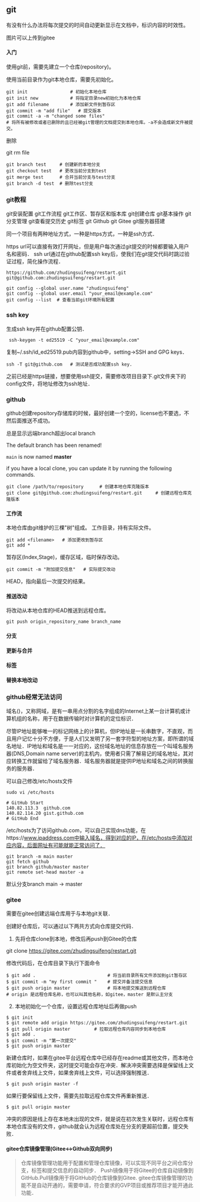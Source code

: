 ## git 

有没有什么办法将每次提交的时间自动更新显示在文档中，标识内容的时效性。

图片可以上传到gitee

#### 入门

使用git前，需要先建立一个仓库(repository)。

使用当前目录作为git本地仓库，需要先初始化。

```git
git init                # 初始化本地仓库
git init new            # 将指定目录new初始化为本地仓库
git add filename        # 添加新文件到暂存区
git commit -m "add file"   # 提交版本
git commit -a -m "changed some files"
# 将所有被修改或者已删除的且已经被git管理的文档提交到本地仓库。-a不会造成新文件被提交。
```

删除

git rm file
```git
git branch test     # 创建新的本地分支
git checkout test   # 更改当前分支到test
git merge test      # 合并当前分支与test分支
git branch -d test  # 删除test分支
```


### git教程

git安装配置
git工作流程
git工作区、暂存区和版本库
git创建仓库
git基本操作
git分支管理
git查看提交历史
git标签
git Github
git Gitee
git服务器搭建

同一个项目有两种地址方式，一种是https方式，一种是ssh方式．

https url可以直接有效打开网址，但是用户每次通过git提交的时候都要输入用户名和密码．
ssh url通过在github配置ssh key后，使我们在git提交代码时跳过验证过程，简化操作流程．

```git
https://github.com/zhudingsuifeng/restart.git
git@github.com:zhudingsuifeng/restart.git
```

```git
git config --global user.name "zhudingsuifeng"
git config --global user.email "your_email@example.com"
git config --list  # 查看当前git环境所有配置
```

### ssh key

生成ssh key并在github配置公钥．

` ssh-keygen -t ed25519 -C "your_email@example.com"`

复制~/.ssh/id_ed25519.pub内容到github中，setting->SSH and GPG keys．

```ssh
ssh -T git@github.com   # 测试是否成功配置ssh key.
```

之前已经是https链接，想要使用ssh提交，需要修改项目目录下.git文件夹下的config文件，将地址修改为ssh地址．


### github

github创建repository存储库的时候，最好创建一个空的，license也不要选，不然后面推送不成功。

总是显示远端branch超出local branch

The default branch has been renamed!

`main` is now named **master**

if you have a local clone, you can update it by running the following commands.


```git
git clone /path/to/repository      # 创建本地仓库克隆版本
git clone git@github.com:zhudingsuifeng/restart.git     # 创建远程仓库克隆版本
```

#### 工作流

本地仓库由git维护的三棵"树"组成。
工作目录，持有实际文件。

```git
git add <filename>   # 添加更改到暂存区
git add *
```

暂存区(Index,Stage)，缓存区域，临时保存改动。

```git
git commit -m "附加提交信息"   # 实际提交改动
```

HEAD，指向最后一次提交的结果。

#### 推送改动

将改动从本地仓库的HEAD推送到远程仓库。

`git push origin_repository_name branch_name`

#### 分支

#### 更新与合并


#### 标签


#### 替换本地改动


### github经常无法访问

域名()，又称网域，是有一串用点分割的名字组成的Internet上某一台计算机或计算机组的名称，用于在数据传输时对计算机的定位标识．

尽管IP地址能够唯一的标记网络上的计算机，但IP地址是一长串数字，不直观，而且用户记忆十分不方便，于是人们又发明了另一套字符型的地址方案，即所谓的域名地址．IP地址和域名是一一对应的，这份域名地址的信息存放在一个叫域名服务器(DNS,Domain name server)的主机内，使用者只需了解易记的域名地址，其对应转换工作就留给了域名服务器．域名服务器就是提供IP地址和域名之间的转换服务的服务器．

可以自己修改/etc/hosts文件

```vim
sudo vi /etc/hosts

# GitHub Start
140.82.113.3  github.com
140.82.114.20 gist.github.com
# GitHub End
```

/etc/hosts为了访问github.com，可以自己实现dns功能，在https://www.ipaddress.com中输入域名，得到对应的IP，在/etc/hosts中添加对应内容，后面网址有可能就能正常访问了．

```git
git branch -m main master
git fetch github
git branch github/master master
git remote set-head master -a
```

默认分支branch
main -> master

### gitee

需要在gitee创建远端仓库用于与本地git关联．

创建好仓库后，可以通过以下两共方式向仓库提交代码．

1. 先将仓库clone到本地，修改后再push到Gitee的仓库

git clone https://gitee.com/zhudingsuifeng/restart.git

修改代码后，在仓库目录下执行下面命令

```git
$ git add .                           # 将当前目录所有文件添加到git暂存区
$ git commit -m "my first commit "    # 提交并备注提交信息
$ git push origin master              # 将本地提交推送到远程仓库
# origin 是远程仓库名称，也可以叫其他名称，如gitee，master 是默认主分支
```

2. 本地初始化一个仓库，设置远程仓库地址后再做push

```git
$ git init
$ git remote add origin https://gitee.com/zhudingsuifeng/restart.git
$ git pull origin master         # 拉取远程仓库内容同步到本地仓库
$ git add .
$ git commit -m "第一次提交"
$ git push origin master
```

新建仓库时，如果在gitee平台远程仓库中已经存在readme或其他文件，而本地仓库初始化为空文件夹，这时提交可能会存在冲突．解决冲突需要选择是保留线上文件或者舍弃线上文件，如果舍弃线上文件，可以选择强制推送．

`$ git push origin master -f`

如果行要保留线上文件，需要先拉取远程仓库文件再重新推送．

`$ git pull origin master`

冲突的原因是线上存在本地未出现的文件，就是说在初次发生关联时，远程仓库有本地仓库没有的文件，github就会认为远程仓库处在分支的更超前位置，提交失败．

#### gitee仓库镜像管理(Gitee<->Github双向同步)

> 仓库镜像管理功能用于配置和管理仓库镜像，可以实现不同平台之间仓库分支，标签和提交信息的自动同步．
> Push镜像用于将Gitee的仓库自动镜像到GitHub.Pull镜像用于将GitHub的仓库镜像到Gitee.
> gitee仓库镜像管理的功能不是自动开通的，需要申请，符合要求的GVP项目或推荐项目才能开通此功能．
